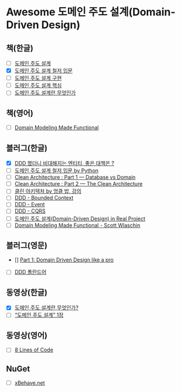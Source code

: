 # Awesome 도메인 주도 설계(Domain-Driven Design)

## 책(한글)
- [ ] [도메인 주도 설계](http://www.yes24.com/Product/Goods/5312881?OzSrank=2)
- [x] [도메인 주도 설계 철저 입문](http://www.yes24.com/Product/Goods/93384475)
- [ ] [도메인 주도 설계 구현](http://www.yes24.com/Product/Goods/25100510?OzSrank=3)
- [ ] [도메인 주도 설계 핵심](http://www.yes24.com/Product/Goods/48577718?OzSrank=4)
- [ ] [도메인 주도 설계란 무엇인가](http://www.yes24.com/Product/Goods/5445597?OzSrank=5)

## 책(영어)
- [ ] [Domain Modeling Made Functional](https://www.amazon.com/Domain-Modeling-Made-Functional-Domain-Driven/dp/1680502549)

## 블러그(한글)
- [x] [DDD 했더니 비대해지는 엔티티, 좋은 대책은 ?](http://jaynewho.com/post/45)
- [ ] [도메인 주도 설계 철저 입문 by Python](https://dailyheumsi.tistory.com/category/%EC%B7%A8%EC%97%85%EA%B3%BC%20%EA%B8%B0%EB%B3%B8%EA%B8%B0%20%ED%8A%BC%ED%8A%BC/%EB%B9%BD%20%ED%88%AC%EB%8D%94%20%EA%B8%B0%EB%B3%B8%EA%B8%B0)
- [ ] [Clean Architecture : Part 1 — Database vs Domain](https://justwrite99.medium.com/%ED%81%B4%EB%A6%B0-%EC%95%84%ED%82%A4%ED%85%8D%EC%B2%98-%ED%8C%8C%ED%8A%B81-%EB%8D%B0%EC%9D%B4%ED%84%B0%EB%B2%A0%EC%9D%B4%EC%8A%A4-vs-%EB%8F%84%EB%A9%94%EC%9D%B8-236c7008ac83)
- [ ] [Clean Architecture : Part 2 — The Clean Architecture](https://justwrite99.medium.com/clean-architecture-part-2-the-clean-architecture-3e2666cdce83)
- [ ] [클린 아키텍처 by 엉클 밥, 강의](https://justwrite99.medium.com/%ED%81%B4%EB%A6%B0-%EC%95%84%ED%82%A4%ED%85%8D%EC%B2%98-by-%EC%97%89%ED%81%B4-%EB%B0%A5-a6a917ff6afc)
- [ ] [DDD - Bounded Context](https://nesoy.github.io/articles/2018-07/DDD-Bounded-Context)
- [ ] [DDD - Event](https://nesoy.github.io/articles/2018-07/DDD-Event)
- [ ] [DDD - CQRS](https://nesoy.github.io/articles/2018-07/DDD-CQRS)
- [ ] [도메인 주도 설계(Domain-Driven Design) in Real Project](https://medium.com/react-native-seoul/%EB%8F%84%EB%A9%94%EC%9D%B8-%EC%A3%BC%EB%8F%84-%EC%84%A4%EA%B3%84-domain-driven-design-in-real-project-bounded-context-e2bee96deeb2)
- [ ] [Domain Modeling Made Functional - Scott Wlaschin](https://github.com/eunmin/domain-modeling-made-functional)

## 블러그(영문)
- [] [Part 1: Domain Driven Design like a pro](https://medium.com/raa-labs/part-1-domain-driven-design-like-a-pro-f9e78d081f10)
- [ ] [DDD 폴란드어](https://itlibrium.com/blog/)

## 동영상(한글)
- [x] [도메인 주도 설계란 무엇인가?](https://www.youtube.com/watch?v=U8DIk-AQlWY)
- [ ] [“도메인 주도 설계” 1장](https://www.youtube.com/watch?v=clEEt_-KNwQ)

## 동영상(영어)
- [ ] [8 Lines of Code ](https://www.infoq.com/presentations/8-lines-code-refactoring/)

## NuGet
- [ ] [xBehave.net](https://github.com/adamralph/xbehave.net)
